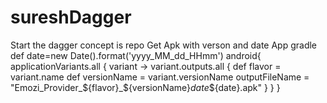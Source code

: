 # sureshDagger
Start the dagger concept is repo
Get Apk with verson and date
App gradle
def date=new Date().format('yyyy_MM_dd_HHmm')
android{
 applicationVariants.all { variant ->
        variant.outputs.all {
            def flavor = variant.name
            def versionName = variant.versionName
            outputFileName = "Emozi_Provider_${flavor}_${versionName}_date_${date}.apk"
        }
    }
}
